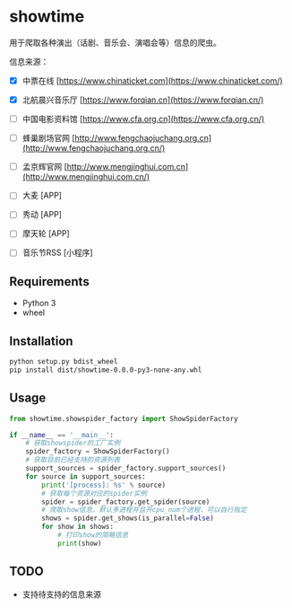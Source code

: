 # showtime

用于爬取各种演出（话剧、音乐会、演唱会等）信息的爬虫。

信息来源：

- [x] 中票在线 [https://www.chinaticket.com](https://www.chinaticket.com/)

- [x] 北航晨兴音乐厅 [https://www.forqian.cn](https://www.forqian.cn/)

- [ ] 中国电影资料馆 [https://www.cfa.org.cn](https://www.cfa.org.cn/)

- [ ] 蜂巢剧场官网 [http://www.fengchaojuchang.org.cn](http://www.fengchaojuchang.org.cn/)

- [ ] 孟京辉官网 [http://www.mengjinghui.com.cn](http://www.mengjinghui.com.cn/)

- [ ] 大麦 [APP]

- [ ] 秀动 [APP]

- [ ] 摩天轮 [APP]

- [ ] 音乐节RSS [小程序]

## Requirements

- Python 3
- wheel

## Installation

```bash
python setup.py bdist_wheel
pip install dist/showtime-0.0.0-py3-none-any.whl
```

## Usage

```python
from showtime.showspider_factory import ShowSpiderFactory

if __name__ == '__main__':
    # 获取showspider的工厂实例
    spider_factory = ShowSpiderFactory()
    # 获取目前已经支持的资源列表
    support_sources = spider_factory.support_sources()
    for source in support_sources:
        print('[process]: %s' % source)
        # 获取每个资源对应的spider实例
        spider = spider_factory.get_spider(source)
        # 爬取show信息，默认多进程并且开cpu_num个进程，可以自行指定
        shows = spider.get_shows(is_parallel=False)
        for show in shows:
            # 打印show的简略信息
            print(show)
```

## TODO

- 支持待支持的信息来源